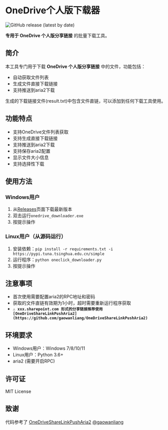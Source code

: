 # OneDrive个人版下载器

![GitHub release (latest by date)](https://img.shields.io/github/v/release/goukey/onedrive-downloader?style=flat-square)

**专用于 OneDrive 个人版分享链接** 的批量下载工具。

## 简介
本工具专门用于下载 **OneDrive 个人版分享链接** 中的文件，功能包括：
- 自动获取文件列表
- 生成文件直接下载链接
- 支持推送到aria2下载

生成的下载链接文件(result.txt)中包含文件直链，可以添加到任何下载工具使用。

## 功能特点
- 支持OneDrive文件列表获取
- 支持生成直接下载链接
- 支持推送到aria2下载
- 支持保存aria2配置
- 显示文件大小信息
- 支持选择性下载

## 使用方法

### Windows用户
1. 从[Releases](https://github.com/goukey/onedrive-downloader/releases)页面下载最新版本
2. 双击运行`onedrive_downloader.exe`
3. 按提示操作

### Linux用户（从源码运行）
1. 安装依赖：`pip install -r requirements.txt -i https://pypi.tuna.tsinghua.edu.cn/simple`
2. 运行程序：`python oneclick_downloader.py`
3. 按提示操作

## 注意事项
- 首次使用需要配置aria2的RPC地址和密码
- 获取的文件直链有效期为1小时，超时需要重新运行程序获取
- **`⚠️ xxx.sharepoint.com 形式的分享链接推荐使用 [OneDriveShareLinkPushAria2](https://github.com/gaowanliang/OneDriveShareLinkPushAria2)`**

## 环境要求
- Windows用户：Windows 7/8/10/11
- Linux用户：Python 3.6+
- aria2 (需要开启RPC)

## 许可证
MIT License

## 致谢
代码参考了 [OneDriveShareLinkPushAria2](https://github.com/gaowanliang/OneDriveShareLinkPushAria2) [@gaowanliang](https://github.com/gaowanliang) 